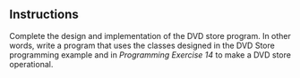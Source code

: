 ## Instructions ##
Complete the design and implementation of the DVD store program. In other words, write a program that uses the classes designed in the DVD Store programming example and in *Programming Exercise 14* to make a DVD store operational.